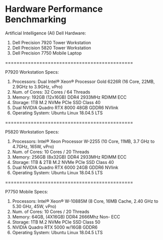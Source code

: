 # Hardware Performance Benchmarking

Artificial Intelligence (AI) Dell Hardware:

1. Dell Precision 7920 Tower Workstation
2. Dell Precision 5820 Tower Workstation
3. Dell Precision 7750 Mobile Laptop

=============================================

P7920 Workstation Specs:

1. Processors:  Dual Intel® Xeon® Processor Gold 6226R (16 Core, 22MB, 2.9GHz to 3.9GHz, vPro)
2. Num. of Cores:  32 Cores / 64 Threads
3. Memory: 192GB (12x16GB) DDR4 2933MHz RDIMM ECC
4. Storage: 1TB M.2 NVMe PCIe SSD Class 40
5. Dual NVIDIA Quadro RTX 8000 48GB GDDR6 NVlink
6. Operating System: Ubuntu Linux 18.04.5 LTS

=============================================

P5820 Workstation Specs:

1. Processors: Intel® Xeon Processor W-2255 (10 Core, 11MB, 3.7 GHz to 4.7GHz, 165W, vPro)
2. Num. of Cores:  10 Cores / 20 Threads
3. Memory: 256GB (8x32GB) DDR4 2933MHz RDIMM ECC
4. Storage: 1TB & 2TB M.2 NVMe PCIe SSD Class 40
5. Dual NVIDIA Quadro RTX 6000 24GB GDDR6 NVlink
6. Operating System: Ubuntu Linux 18.04.5 LTS

=============================================

P7750 Mobile Specs:

1. Processors: Intel® Xeon® W-10885M (8 Core, 16MB Cache, 2.40 GHz to 5.30 GHz, 45W, vPro)
2. Num. of Cores:  10 Cores / 20 Threads
3. Memory: 64GB, (4X16GB) DDR4 2666Mhz Non- ECC
4. Storage: 1TB M.2 NVMe PCIe SSD Class 50
5. NVIDIA Quadro RTX 5000 w/16GB GDDR6
6. Operating System: Ubuntu Linux 18.04.5 LTS
